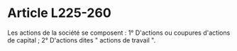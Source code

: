 # Article L225-260

Les actions de la société se composent :   1° D'actions ou coupures d'actions de capital ;   2° D'actions dites " actions de travail ".